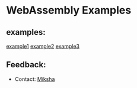 # WebAssembly Examples

## examples:

[example1](https://cdn.rawgit.com/nn1k1kvn/WebAssembly_Examples/41862ef3/example_1/hello_world.html)
[example2](https://rawgit.com/nn1k1kvn/WebAssembly_Examples/master/example_2/index.html)
[example3](https://rawgit.com/nn1k1kvn/WebAssembly_Examples/master/example_3/index.html)


## Feedback:
- Contact: [Miksha](https://fb.com/miksha.happy)
